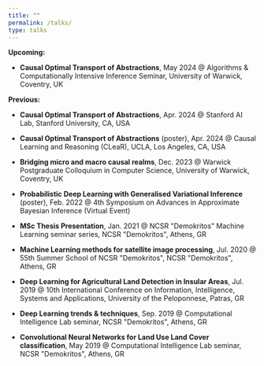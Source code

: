 ```yaml
---
title: ""
permalink: /talks/
type: talks
---
```


**Upcoming:**


* **Causal Optimal Transport of Abstractions**, May 2024 @ Algorithms & Computationally Intensive Inference Seminar, University of Warwick, Coventry, UK



**Previous:**

* **Causal Optimal Transport of Abstractions**, Apr. 2024 @ Stanford AI Lab, Stanford University, CA, USA
  
* **Causal Optimal Transport of Abstractions** (poster), Apr. 2024 @ Causal Learning and Reasoning (CLeaR), UCLA, Los Angeles, CA, USA
  
* **Bridging micro and macro causal realms**, Dec. 2023 @ Warwick Postgraduate Colloquium in Computer Science, University of Warwick, Coventry, UK

* **Probabilistic Deep Learning with Generalised Variational Inference** (poster), Feb. 2022 @ 4th Symposium on Advances in Approximate Bayesian Inference (Virtual Event)

* **MSc Thesis Presentation**, Jan. 2021 @ NCSR "Demokritos" Machine Learning seminar series, NCSR "Demokritos", Athens, GR

* **Machine Learning methods for satellite image processing**, Jul. 2020 @ 55th Summer School of NCSR "Demokritos", NCSR "Demokritos", Athens, GR

* **Deep Learning for Agricultural Land Detection in Insular Areas**, Jul. 2019 @ 10th International Conference on Information, Intelligence, Systems and
Applications, University of the Peloponnese, Patras, GR
      
* **Deep Learning trends & techniques**, Sep. 2019 @ Computational Intelligence Lab seminar, NCSR "Demokritos", Athens, GR
      
* **Convolutional Neural Networks for Land Use Land Cover classification**, May 2019 @ Computational Intelligence Lab seminar, NCSR "Demokritos", Athens, GR
